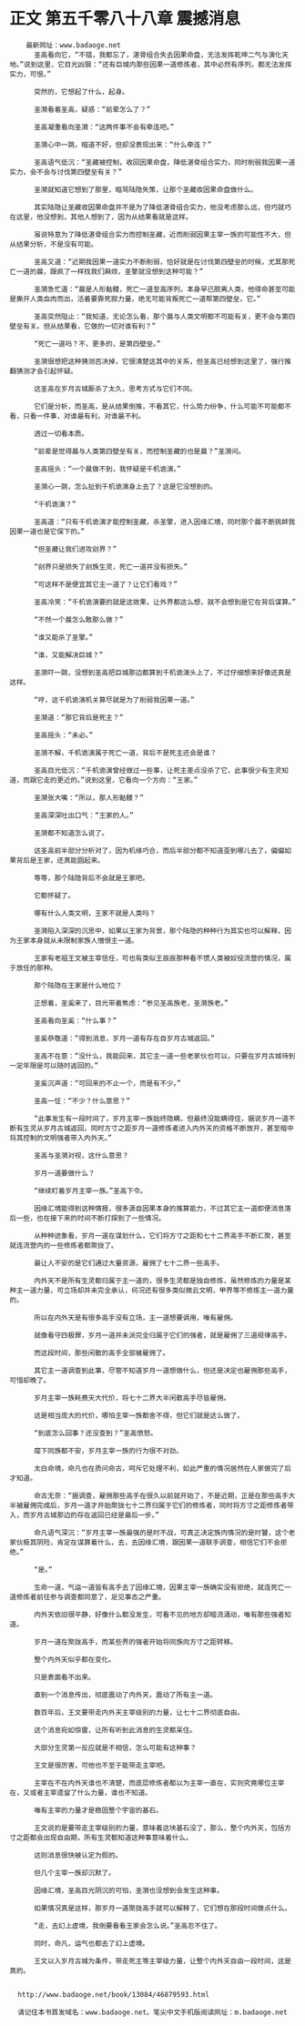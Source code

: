 # 正文 第五千零八十八章 震撼消息
        最新网址：www.badaoge.net
          圣高看向它，“不错，我都忘了，湛骨组合失去因果命盘，无法发挥乾坤二气与演化天地。”说到这里，它目光凶狠：“还有巨城内那些因果一道修炼者，其中必然有序列，都无法发挥实力，可恨。”
      
          突然的，它想起了什么，起身。
      
          圣漪看着圣高，疑惑：“前辈怎么了？”
      
          圣高凝重看向圣漪：“这两件事不会有牵连吧。”
      
          圣漪心中一跳，暗道不好，但却没表现出来：“什么牵连？”
      
          圣高语气低沉：“圣藏被控制，收回因果命盘，降低湛骨组合实力，同时削弱我因果一道实力，会不会与讨伐第四壁垒有关？”
      
          圣漪就知道它想到了那里，暗骂陆隐失策，让那个圣藏收因果命盘做什么。
      
          其实陆隐让圣藏收因果命盘并不是为了降低湛骨组合实力，他没考虑那么远，但巧就巧在这里，他没想到，其他人想到了，因为从结果看就是这样。
      
          虽说特意为了降低湛骨组合实力而控制圣藏，近而削弱因果主宰一族的可能性不大，但从结果分析，不是没有可能。
      
          圣高又道：“近期我因果一道实力不断削弱，恰好就是在讨伐第四壁垒的时候，尤其那死亡一道的晨，跟疯了一样找我们麻烦，圣擎就没想到这种可能？”
      
          圣漪急忙道：“晨是人形骷髅，死亡一道至高序列，本身早已脱离人类，他得命甚至可能是撕开人类血肉而出，活着要靠死寂力量，绝无可能背叛死亡一道帮第四壁垒，它。”
      
          圣高突然阻止：“我知道，无论怎么看，那个晨与人类文明都不可能有关，更不会与第四壁垒有关。但从结果看，它做的一切对谁有利？”
      
          “死亡一道吗？不，更多的，是第四壁垒。”
      
          圣漪很想把这种猜测否决掉，它很清楚这其中的关系，但圣高已经想到这里了，强行推翻猜测才会引起怀疑。
      
          这圣高在岁月古城厮杀了太久，思考方式与它们不同。
      
          它们是分析，而圣高，是从结果倒推，不看其它，什么势力纷争，什么可能不可能都不看，只看一件事，对谁最有利，对谁最不利。
      
          透过一切看本质。
      
          “前辈是觉得晨与人类第四壁垒有关，而控制圣藏的也是晨？”圣漪问。
      
          圣高摇头：“一个晨做不到，我怀疑是千机诡演。”
      
          圣漪心一跳，怎么扯到千机诡演身上去了？这是它没想到的。
      
          “千机诡演？”
      
          圣高道：“只有千机诡演才能控制圣藏，杀圣擎，进入因缘汇境，同时那个晨不断挑衅我因果一道也是它保下的。”
      
          “但圣藏让我们进攻刽界？”
      
          “刽界只是损失了刽族生灵，死亡一道并没有损失。”
      
          “可这样不是便宜其它主一道了？让它们看戏？”
      
          圣高冷笑：“千机诡演要的就是这效果，让外界都这么想，就不会想到是它在背后谋算。”
      
          “不然一个晨怎么敢那么做？”
      
          “谁又能杀了圣擎。”
      
          “谁，又能解决巨城？”
      
          圣漪吓一跳，没想到圣高把巨城那边都算到千机诡演头上了，不过仔细想来好像还真是这样。
      
          “哼，这千机诡演机关算尽就是为了削弱我因果一道。”
      
          圣漪道：“那它背后是死主？”
      
          圣高摇头：“未必。”
      
          圣漪不解，千机诡演属于死亡一道，背后不是死主还会是谁？
      
          圣高目光低沉：“千机诡演曾经做过一些事，让死主差点没杀了它，此事很少有生灵知道，而跟它走的更近的。”说到这里，它看向一个方向：“王家。”
      
          圣漪张大嘴：“所以，那人形骷髅？”
      
          圣高深深吐出口气：“王家的人。”
      
          圣漪都不知道怎么说了。
      
          这圣高前半部分分析对了，因为机缘巧合，而后半部分都不知道歪到哪儿去了，偏偏如果背后是王家，还真能圆起来。
      
          等等，那个陆隐背后不会就是王家吧。
      
          它都怀疑了。
      
          哪有什么人类文明，王家不就是人类吗？
      
          圣漪陷入深深的沉思中，如果以王家为背景，那个陆隐的种种行为其实也可以解释，因为王家本身就从未限制家族人憎恨主一道。
      
          王家有老祖王文被主宰信任，可也有类似王辰辰那种看不惯人类被奴役流营的情况，属于放任的那种。
      
          那个陆隐在王家是什么地位？
      
          正想着，圣奚来了，目光带着焦虑：“参见圣高族老，圣漪族老。”
      
          圣高看向圣奚：“什么事？”
      
          圣奚恭敬道：“得到消息，岁月一道有存在自岁月古城返回。”
      
          圣高不在意：“没什么，我能回来，其它主一道一些老家伙也可以，只要在岁月古城待到一定年限是可以随时返回的。”
      
          圣奚沉声道：“可回来的不止一个，而是有不少。”
      
          圣高一怔：“不少？什么意思？”
      
          “此事发生有一段时间了，岁月主宰一族始终隐瞒，但最终没能瞒得住，据说岁月一道不断有生灵从岁月古城返回，同时方寸之距岁月一道修炼者进入内外天的资格不断放开，甚至暗中将其控制的文明强者带入内外天。”
      
          圣高与圣漪对视，这什么意思？
      
          岁月一道要做什么？
      
          “继续盯着岁月主宰一族。”圣高下令。
      
          因缘汇境能得到这种情报，很多源自因果本身的推算能力，不过其它主一道即便消息落后一些，也在接下来的时间不断打探到了一些情况。
      
          从种种迹象看，岁月一道在谋划什么，它们将方寸之距和七十二界高手不断汇聚，甚至就连流营内的一些修炼者都聚拢了。
      
          最让人不安的是它们通过大量资源，雇佣了七十二界一些高手。
      
          内外天不是所有生灵都归属于主一道的，很多生灵都是独自修炼，虽然修炼的力量是某种主一道力量，可立场却并未完全承认，何况还有很多类似微云文明，甲界等不修炼主一道力量的。
      
          所以在内外天是有很多高手没有立场，主一道想要调用，唯有雇佣。
      
          就像看守四极罪，岁月一道并未派完全归属于它们的强者，就是雇佣了三道规律高手。
      
          而这段时间，那些闲散的高手全部被雇佣了。
      
          其它主一道调查到此事，尽管不知道岁月一道想做什么，但还是决定也雇佣那些高手，可惜却晚了。
      
          岁月主宰一族耗费天大代价，将七十二界大半闲散高手尽皆雇佣。
      
          这是相当庞大的代价，哪怕主宰一族都舍不得，但它们就是这么做了。
      
          “到底怎么回事？还没查到？”圣高愤怒。
      
          麾下同族都不安，岁月主宰一族的行为很不对劲。
      
          太白命境，命凡也在质问命古，呵斥它处理不利，如此严重的情况居然在人家做完了后才知道。
      
          命古无奈：“据调查，雇佣那些高手在很久以前就开始了，不是近期，正是在那些高手大半被雇佣完成后，岁月一道才开始聚拢七十二界归属于它们的修炼者，同时将方寸之距修炼者带入，而岁月古城那边的存在返回已经是最后一步。”
      
          命凡语气深沉：“岁月主宰一族最强的是时不战，可真正决定族内情况的是时饕，这个老家伙极其阴险，肯定在谋算着什么，去，去因缘汇境，跟因果一道联手调查，相信它们不会拒绝。”
      
          “是。”
      
          生命一道，气运一道皆有高手去了因缘汇境，因果主宰一族确实没有拒绝，就连死亡一道修炼者前往参与调查都同意了，足见事态之严重。
      
          内外天依旧很平静，好像什么都没发生，可看不见的地方却暗流涌动，唯有那些强者知道。
      
          岁月一道在聚拢高手，而某些界的强者开始将同族向方寸之距转移。
      
          整个内外天似乎都在变化。
      
          只是表面看不出来。
      
          直到一个消息传出，彻底震动了内外天，震动了所有主一道。
      
          数百年后，王文要带走内外天主宰级别的力量，让七十二界彻底自由。
      
          这个消息宛如惊雷，让所有听到此消息的生灵都呆住。
      
          大部分生灵第一反应就是不相信，怎么可能有这种事？
      
          王文是很厉害，可他也不至于能带走主宰吧。
      
          主宰在不在内外天谁也不清楚，而底层修炼者都以为主宰一直在，实则究竟哪位主宰在，又或者主宰遗留了什么力量，谁也不知道。
      
          唯有主宰的力量才是稳固整个宇宙的基石。
      
          王文说的是要带走主宰级别的力量，意味着这块基石没了，那么，整个内外天，包括方寸之距都会出现自由期，所有生灵都知道这种事意味着什么。
      
          这则消息很快被认定为假的。
      
          但几个主宰一族却沉默了。
      
          因缘汇境，圣高目光阴沉的可怕，圣漪也没想到会发生这种事。
      
          如果情况真是这样，那岁月一道聚拢高手就可以解释了，它们想在那段时间做点什么。
      
          “走，去幻上虚境，我倒要看看王家会怎么说。”圣高忍不住了。
      
          同时，命凡，运气也都去了幻上虚境。
      
          王文以入岁月古城为条件，带走死主等主宰级力量，让整个内外天自由一段时间，这是真的。
      
      
      http://www.badaoge.net/book/13084/46879593.html
      
      请记住本书首发域名：www.badaoge.net。笔尖中文手机版阅读网址：m.badaoge.net